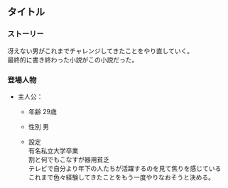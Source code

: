## タイトル

### ストーリー

冴えない男がこれまでチャレンジしてきたことをやり直していく。   
最終的に書き終わった小説がこの小説だった。

### 登場人物

- 主人公：
  - 年齢 29歳
  - 性別 男

  - 設定  
  有名私立大学卒業  
  割と何でもこなすが器用貧乏  
  テレビで自分より年下の人たちが活躍するのを見て焦りを感じている  
  これまで色々経験してきたことをもう一度やりなおそうと決める。
